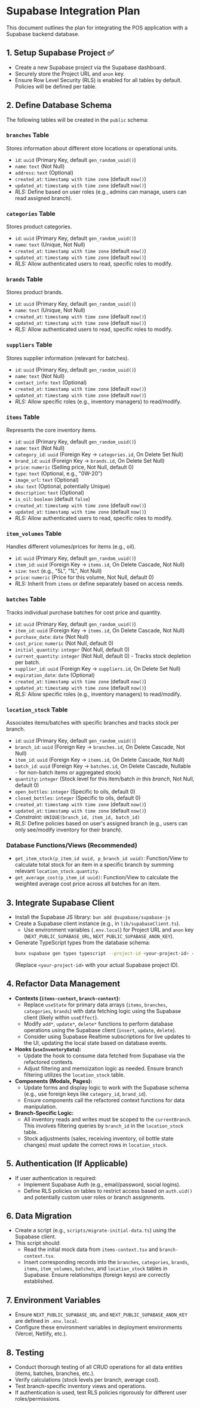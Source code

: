 # Supabase Integration Plan

This document outlines the plan for integrating the POS application with a Supabase backend database.

## 1. Setup Supabase Project ✅

- Create a new Supabase project via the Supabase dashboard.
- Securely store the Project URL and `anon` key.
- Ensure Row Level Security (RLS) is enabled for all tables by default. Policies will be defined per table.

## 2. Define Database Schema

The following tables will be created in the `public` schema:

### `branches` Table

Stores information about different store locations or operational units.

- `id`: `uuid` (Primary Key, default `gen_random_uuid()`)
- `name`: `text` (Not Null)
- `address`: `text` (Optional)
- `created_at`: `timestamp with time zone` (default `now()`)
- `updated_at`: `timestamp with time zone` (default `now()`)
- _RLS:_ Define based on user roles (e.g., admins can manage, users can read assigned branch).

### `categories` Table

Stores product categories.

- `id`: `uuid` (Primary Key, default `gen_random_uuid()`)
- `name`: `text` (Unique, Not Null)
- `created_at`: `timestamp with time zone` (default `now()`)
- `updated_at`: `timestamp with time zone` (default `now()`)
- _RLS:_ Allow authenticated users to read, specific roles to modify.

### `brands` Table

Stores product brands.

- `id`: `uuid` (Primary Key, default `gen_random_uuid()`)
- `name`: `text` (Unique, Not Null)
- `created_at`: `timestamp with time zone` (default `now()`)
- `updated_at`: `timestamp with time zone` (default `now()`)
- _RLS:_ Allow authenticated users to read, specific roles to modify.

### `suppliers` Table

Stores supplier information (relevant for batches).

- `id`: `uuid` (Primary Key, default `gen_random_uuid()`)
- `name`: `text` (Not Null)
- `contact_info`: `text` (Optional)
- `created_at`: `timestamp with time zone` (default `now()`)
- `updated_at`: `timestamp with time zone` (default `now()`)
- _RLS:_ Allow specific roles (e.g., inventory managers) to read/modify.

### `items` Table

Represents the core inventory items.

- `id`: `uuid` (Primary Key, default `gen_random_uuid()`)
- `name`: `text` (Not Null)
- `category_id`: `uuid` (Foreign Key -> `categories.id`, On Delete Set Null)
- `brand_id`: `uuid` (Foreign Key -> `brands.id`, On Delete Set Null)
- `price`: `numeric` (Selling price, Not Null, default 0)
- `type`: `text` (Optional, e.g., "0W-20")
- `image_url`: `text` (Optional)
- `sku`: `text` (Optional, potentially Unique)
- `description`: `text` (Optional)
- `is_oil`: `boolean` (default `false`)
- `created_at`: `timestamp with time zone` (default `now()`)
- `updated_at`: `timestamp with time zone` (default `now()`)
- _RLS:_ Allow authenticated users to read, specific roles to modify.

### `item_volumes` Table

Handles different volumes/prices for items (e.g., oil).

- `id`: `uuid` (Primary Key, default `gen_random_uuid()`)
- `item_id`: `uuid` (Foreign Key -> `items.id`, On Delete Cascade, Not Null)
- `size`: `text` (e.g., "5L", "1L", Not Null)
- `price`: `numeric` (Price for this volume, Not Null, default 0)
- _RLS:_ Inherit from `items` or define separately based on access needs.

### `batches` Table

Tracks individual purchase batches for cost price and quantity.

- `id`: `uuid` (Primary Key, default `gen_random_uuid()`)
- `item_id`: `uuid` (Foreign Key -> `items.id`, On Delete Cascade, Not Null)
- `purchase_date`: `date` (Not Null)
- `cost_price`: `numeric` (Not Null, default 0)
- `initial_quantity`: `integer` (Not Null, default 0)
- `current_quantity`: `integer` (Not Null, default 0) - Tracks stock depletion per batch.
- `supplier_id`: `uuid` (Foreign Key -> `suppliers.id`, On Delete Set Null)
- `expiration_date`: `date` (Optional)
- `created_at`: `timestamp with time zone` (default `now()`)
- `updated_at`: `timestamp with time zone` (default `now()`)
- _RLS:_ Allow specific roles (e.g., inventory managers) to read/modify.

### `location_stock` Table

Associates items/batches with specific branches and tracks stock per branch.

- `id`: `uuid` (Primary Key, default `gen_random_uuid()`)
- `branch_id`: `uuid` (Foreign Key -> `branches.id`, On Delete Cascade, Not Null)
- `item_id`: `uuid` (Foreign Key -> `items.id`, On Delete Cascade, Not Null)
- `batch_id`: `uuid` (Foreign Key -> `batches.id`, On Delete Cascade, Nullable - for non-batch items or aggregated stock)
- `quantity`: `integer` (Stock level for this item/batch _in this branch_, Not Null, default 0)
- `open_bottles`: `integer` (Specific to oils, default 0)
- `closed_bottles`: `integer` (Specific to oils, default 0)
- `created_at`: `timestamp with time zone` (default `now()`)
- `updated_at`: `timestamp with time zone` (default `now()`)
- _Constraint:_ `UNIQUE(branch_id, item_id, batch_id)`
- _RLS:_ Define policies based on user's assigned branch (e.g., users can only see/modify inventory for their branch).

### Database Functions/Views (Recommended)

- `get_item_stock(p_item_id uuid, p_branch_id uuid)`: Function/View to calculate total stock for an item in a specific branch by summing relevant `location_stock.quantity`.
- `get_average_cost(p_item_id uuid)`: Function/View to calculate the weighted average cost price across all batches for an item.

## 3. Integrate Supabase Client

- Install the Supabase JS library: `bun add @supabase/supabase-js`
- Create a Supabase client instance (e.g., in `lib/supabaseClient.ts`).
  - Use environment variables (`.env.local`) for Project URL and `anon` key (`NEXT_PUBLIC_SUPABASE_URL`, `NEXT_PUBLIC_SUPABASE_ANON_KEY`).
- Generate TypeScript types from the database schema:
  ```bash
  bunx supabase gen types typescript --project-id <your-project-id> --schema public > types/supabase.ts
  ```
  (Replace `<your-project-id>` with your actual Supabase project ID).

## 4. Refactor Data Management

- **Contexts (`items-context`, `branch-context`):**
  - Replace `useState` for primary data arrays (`items`, `branches`, `categories`, `brands`) with data fetching logic using the Supabase client (likely within `useEffect`).
  - Modify `add*`, `update*`, `delete*` functions to perform database operations using the Supabase client (`insert`, `update`, `delete`).
  - Consider using Supabase Realtime subscriptions for live updates to the UI, updating the local state based on database events.
- **Hooks (`useInventoryData`):**
  - Update the hook to consume data fetched from Supabase via the refactored contexts.
  - Adjust filtering and memoization logic as needed. Ensure branch filtering utilizes the `location_stock` table.
- **Components (Modals, Pages):**
  - Update forms and display logic to work with the Supabase schema (e.g., use foreign keys like `category_id`, `brand_id`).
  - Ensure components call the refactored context functions for data manipulation.
- **Branch-Specific Logic:**
  - All inventory reads and writes must be scoped to the `currentBranch`. This involves filtering queries by `branch_id` in the `location_stock` table.
  - Stock adjustments (sales, receiving inventory, oil bottle state changes) must update the correct rows in `location_stock`.

## 5. Authentication (If Applicable)

- If user authentication is required:
  - Implement Supabase Auth (e.g., email/password, social logins).
  - Define RLS policies on tables to restrict access based on `auth.uid()` and potentially custom user roles or branch assignments.

## 6. Data Migration

- Create a script (e.g., `scripts/migrate-initial-data.ts`) using the Supabase client.
- This script should:
  - Read the initial mock data from `items-context.tsx` and `branch-context.tsx`.
  - Insert corresponding records into the `branches`, `categories`, `brands`, `items`, `item_volumes`, `batches`, and `location_stock` tables in Supabase. Ensure relationships (foreign keys) are correctly established.

## 7. Environment Variables

- Ensure `NEXT_PUBLIC_SUPABASE_URL` and `NEXT_PUBLIC_SUPABASE_ANON_KEY` are defined in `.env.local`.
- Configure these environment variables in deployment environments (Vercel, Netlify, etc.).

## 8. Testing

- Conduct thorough testing of all CRUD operations for all data entities (items, batches, branches, etc.).
- Verify calculations (stock levels per branch, average cost).
- Test branch-specific inventory views and operations.
- If authentication is used, test RLS policies rigorously for different user roles/permissions.
